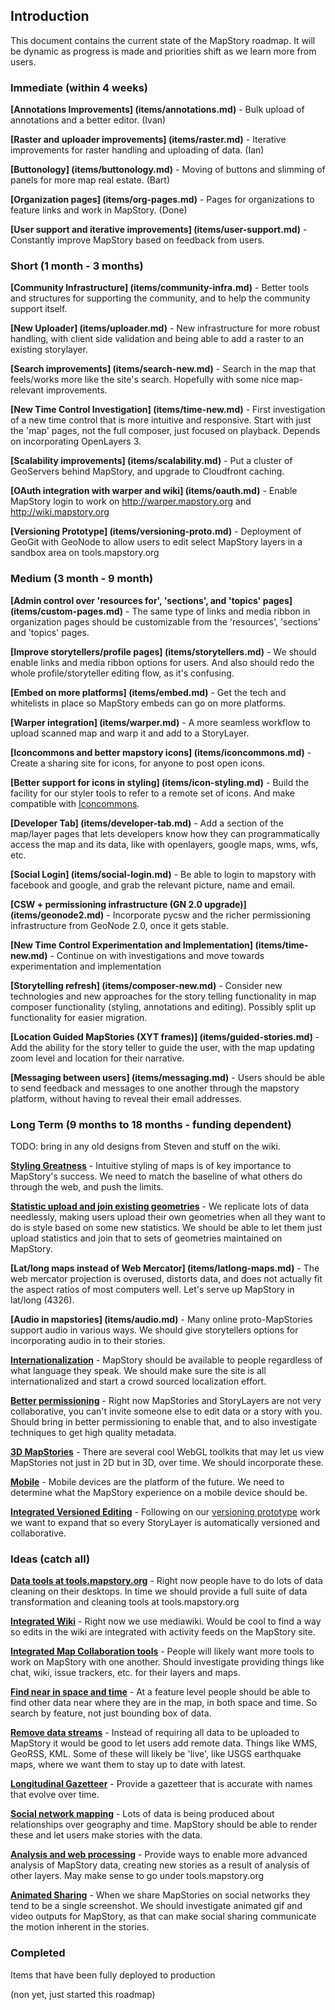 ## Introduction

This document contains the current state of the MapStory roadmap. It will be dynamic as progress
is made and priorities shift as we learn more from users. 

### Immediate (within 4 weeks)

**[Annotations Improvements] (items/annotations.md)** - Bulk upload of annotations and a better editor. (Ivan)

**[Raster and uploader improvements] (items/raster.md)** - Iterative improvements for raster handling and 
uploading of data. (Ian)

**[Buttonology] (items/buttonology.md)** - Moving of buttons and slimming of panels for more map real estate. (Bart)

**[Organization pages] (items/org-pages.md)** - Pages for organizations to feature links and work in MapStory. (Done)

**[User support and iterative improvements] (items/user-support.md)** - Constantly improve MapStory based on feedback
from users.

### Short (1 month - 3 months)

**[Community Infrastructure] (items/community-infra.md)** - Better tools and structures for supporting the community, 
and to help the community support itself.

**[New Uploader] (items/uploader.md)** - New infrastructure for more robust handling, with client side validation and 
being able to add a raster to an existing storylayer.

**[Search improvements] (items/search-new.md)** - Search in the map that feels/works more like the site's search. 
Hopefully with some nice map-relevant improvements.

**[New Time Control Investigation] (items/time-new.md)** - First investigation of a new time control that is more intuitive and
responsive. Start with just the 'map' pages, not the full composer, just focused on playback. Depends on incorporating
OpenLayers 3.

**[Scalability improvements] (items/scalability.md)** - Put a cluster of GeoServers behind MapStory, and upgrade to 
Cloudfront caching.

**[OAuth integration with warper and wiki] (items/oauth.md)** - Enable MapStory login to work on 
http://warper.mapstory.org and http://wiki.mapstory.org

**[Versioning Prototype] (items/versioning-proto.md)** - Deployment of GeoGit with GeoNode to allow users to edit select
MapStory layers in a sandbox area on tools.mapstory.org

### Medium (3 month - 9 month)

**[Admin control over 'resources for', 'sections', and 'topics' pages] (items/custom-pages.md)** - The same type of links and media ribbon
in organization pages should be customizable from the 'resources', 'sections' and 'topics' pages.

**[Improve storytellers/profile pages] (items/storytellers.md)** - We should enable links and media ribbon options for users.
And also should redo the whole profile/storyteller editing flow, as it's confusing.

**[Embed on more platforms] (items/embed.md)** - Get the tech and whitelists in place so MapStory embeds can go on
more platforms.

**[Warper integration] (items/warper.md)** - A more seamless workflow to upload scanned map and warp it and add to a StoryLayer.

**[Iconcommons and better mapstory icons] (items/iconcommons.md)** - Create a sharing site for icons, for anyone to post 
open icons. 

**[Better support for icons in styling] (items/icon-styling.md)** - Build the facility for our styler tools to refer
to a remote set of icons. And make compatible with [Iconcommons](items/iconcommons.md).

**[Developer Tab] (items/developer-tab.md)** - Add a section of the map/layer pages that lets developers know how
they can programmatically access the map and its data, like with openlayers, google maps, wms, wfs, etc.

**[Social Login] (items/social-login.md)** - Be able to login to mapstory with facebook and google, and grab the relevant 
picture, name and email.

**[CSW + permissioning infrastructure (GN 2.0 upgrade)] (items/geonode2.md)** - Incorporate pycsw and the richer
permissioning infrastructure from GeoNode 2.0, once it gets stable.

**[New Time Control Experimentation and Implementation] (items/time-new.md)** - Continue on with investigations and
move towards experimentation and implementation

**[Storytelling refresh] (items/composer-new.md)** - Consider new technologies and new approaches for the story telling 
functionality in map composer functionality (styling, annotations and editing). Possibly split up 
functionality for easier migration.

**[Location Guided MapStories (XYT frames)] (items/guided-stories.md)** - Add the ability for the story teller to 
guide the user, with the map updating zoom level and location for their narrative.

**[Messaging between users] (items/messaging.md)** - Users should be able to send feedback and messages to one another
through the mapstory platform, without having to reveal their email addresses.

### Long Term (9 months to 18 months - funding dependent)

TODO: bring in any old designs from Steven and stuff on the wiki.

**[Styling Greatness](items/styling.md)** - Intuitive styling of maps is of key importance to MapStory's success. We 
need to match the baseline of what others do through the web, and push the limits.

**[Statistic upload and join existing geometries](items/table-join.md)** - We replicate lots of data needlessly, making
users upload their own geometries when all they want to do is style based on some new statistics. We should be able
to let them just upload statistics and join that to sets of geometries maintained on MapStory.

**[Lat/long maps instead of Web Mercator] (items/latlong-maps.md)** - The web mercator projection is overused, distorts data, and
does not actually fit the aspect ratios of most computers well. Let's serve up MapStory in lat/long (4326).

**[Audio in mapstories] (items/audio.md)** - Many online proto-MapStories support audio in various ways. We should 
give storytellers options for incorporating audio in to their stories.

**[Internationalization](items/i18n.md)** - MapStory should be available to people regardless of what language they
speak. We should make sure the site is all internationalized and start a crowd sourced localization effort.

**[Better permissioning](items/permissioning.md)** - Right now MapStories and StoryLayers are not very collaborative,
you can't invite someone else to edit data or a story with you. Should bring in better permissioning to enable that,
and to also investigate techniques to get high quality metadata.

**[3D MapStories](items/3d.md)** - There are several cool WebGL toolkits that may let us view MapStories not just in
2D but in 3D, over time. We should incorporate these.

**[Mobile](items/mobile.md)** - Mobile devices are the platform of the future. We need to determine what the MapStory
experience on a mobile device should be.

**[Integrated Versioned Editing](items/integrated-versioning.md)** - Following on our [versioning prototype](items/versioning-proto.md)
work we want to expand that so every StoryLayer is automatically versioned and collaborative.


### Ideas (catch all)

**[Data tools at tools.mapstory.org](items/tools.md)** - Right now people have to do lots of data cleaning
on their desktops. In time we should provide a full suite of data transformation and cleaning tools at 
tools.mapstory.org

**[Integrated Wiki](items/integrated-wiki.md)** - Right now we use mediawiki. Would be cool to find a way so edits
in the wiki are integrated with activity feeds on the MapStory site.

**[Integrated Map Collaboration tools](items/integrated-collab.md)** - People will likely want more tools to 
work on MapStory with one another. Should investigate providing things like chat, wiki, issue trackers, etc.
for their layers and maps.
 
**[Find near in space and time](items/find-near.md)** - At a feature level people should be able to find other
data near where they are in the map, in both space and time. So search by feature, not just bounding box of data.

**[Remove data streams](items/remote-data.md)** - Instead of requiring all data to be uploaded to MapStory it
would be good to let users add remote data. Things like WMS, GeoRSS, KML. Some of these will likely be 'live', like
USGS earthquake maps, where we want them to stay up to date with latest.

**[Longitudinal Gazetteer](items/longitudinal-gazetteer.md)** - Provide a gazetteer that is accurate with names that
evolve over time.

**[Social network mapping](items/social-network-maps.md)** - Lots of data is being produced about relationships over
geography and time. MapStory should be able to render these and let users make stories with the data.

**[Analysis and web processing](items/analysis.md)** - Provide ways to enable more advanced analysis of MapStory data, 
creating new stories as a result of analysis of other layers. May make sense to go under tools.mapstory.org

**[Animated Sharing](items/animated-sharing.md)** - When we share MapStories on social networks they tend to be a 
single screenshot. We should investigate animated gif and video outputs for MapStory, as that can make social
sharing communicate the motion inherent in the stories.


### Completed

Items that have been fully deployed to production

(non yet, just started this roadmap)


